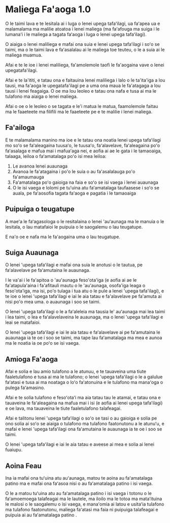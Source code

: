 # Maliega Fa'aoga 1.0

O le taimi lava e te lesitala ai i luga o lenei upega tafaʻilagi, ua faʻapea ua e malamalama ma malilie atoatoa i lenei maliega (ma faʻafouga ma suiga i le lumanaʻi i le maliega a tagata faʻaoga i luga o lenei upega tafaʻilagi).

O aiaiga o lenei maliliega e mafai ona suia e lenei upega tafaʻilagi i soʻo se taimi, ma o le taimi lava e faʻasalalau ai le maliega toe teuteu, o le a suia ai le maliega muamua.

Afai e te le ioe i lenei maliliega, fa'amolemole taofi le fa'aogaina vave o lenei upegatafa'ilagi.

Afai e te la'ititi, e tatau ona e faitauina lenei maliliega i lalo o le ta'ita'iga a lou tausi, ma fa'aoga le upegatafa'ilagi pe a uma ona maua le fa'atagaga a lou tausi i lenei feagaiga. O oe ma lou leoleo e tatau ona nafa e tusa ai ma le tulafono ma aiaiga o lenei maliega.

Afai o oe o le leoleo o se tagata e le'i matua le matua, faamolemole faitau ma le faaeteete ma filifili ma le faaeteete pe e te malilie i lenei maliega.

## Fa'ailoga

E te malamalama manino ma ioe e le tatau ona noatia lenei upega tafaʻilagi mo soʻo se faʻaleagaina tuusaʻo, le tuusaʻo, faʻalavelave, faʻaleagaina poʻo faʻasalaga e mafua mai i mafuaʻaga nei, e aofia ai ae le gata i le tamaoaiga, talaaga, leiloa o faʻamatalaga poʻo isi mea leiloa:

1. Le avanoa lenei auaunaga
1. Avanoa le fa'atagaina i po'o le suia o au fa'asalalauga po'o fa'amaumauga
1. Faʻamatalaga poʻo gaioiga na faia e soʻo se isi vaega i lenei auaunaga
1. O le isi vaega e lolomi pe tuʻuina atu faʻamatalaga taufaasese i soʻo se auala, pe faʻaosofia tagata faʻaoga e pagatia i le tamaoaiga

## Puipuiga o teugatupe

A maeʻa le faʻagasologa o le resitalaina o lenei 'auʻaunaga ma le manuia o le lesitala, o lau matafaioi le puipuia o le saogalemu o lau teugatupe.

E na'o oe e nafa ma le fa'aogaina uma o lau teugatupe.

## Suiga Auaunaga

O lenei 'upega tafaʻilagi e mafai ona suia le anotusi o le tautua, pe faʻalavelave pe faʻamutaina le auaunaga.

I le va'ai i le fa'apitoa o 'au'aunaga feso'ota'iga (e aofia ai ae le fa'atapula'aina i fa'afitauli mautu o le 'au'aunaga, osofa'iga leaga o feso'ota'iga, ma isi, po'o tulaga i tua atu o le pule a lenei 'upega tafa'ilagi), e te ioe o lenei 'upega tafa'ilagi e iai le aia tatau e fa'alavelave pe fa'amuta ai nisi po'o mea uma. o auaunaga i soo se taimi.

O lenei 'upega tafaʻilagi o le a faʻaleleia ma tausia le' auʻaunaga mai lea taimi i lea taimi, o lea e faʻalavelaveina le auaunaga, ma o lenei 'upega tafaʻilagi e leai se matafaioi.

O lenei 'upega tafaʻilagi e iai le aia tatau e faʻalavelave ai pe faʻamutaina le auaunaga ia te oe i soo se taimi, ma tape lau faʻamatalaga ma mea e aunoa ma le noatia ia oe poʻo se isi vaega.

## Amioga Fa'aoga

Afai e solia e lau amio tulafono a le atunuu, e te tauaveina uma tiute faaletulafono e tusa ai ma le tulafono; o lenei 'upega tafaʻilagi o le a galulue faʻatasi e tusa ai ma noataga o loʻo faʻatonuina e le tulafono ma manaʻoga o pulega faʻamasino.

Afai e te solia tulafono e fesoʻotaʻi ma aia tatau tau le atamai, e tatau ona e tauaveina le faʻaleagaina na mafua mai i isi (e aofia ai lenei upega tafaʻilagi) e oe lava, ma tauaveina le tiute faaletulafono talafeagai.

Afai e talitonu lenei 'upega tafaʻilagi o soʻo se tasi o au gaioiga e solia pe ono solia ai soʻo se aiaiga o tulafono ma tulafono faatonutonu a le atunuʻu, e mafai e lenei 'upega tafaʻilagi ona faʻamutaina le auaunaga ia te oe i soo se taimi.

O lenei 'upega tafaʻilagi e iai le aia tatau e aveese ai mea e solia ai lenei fuaiupu.

## Aoina Feau

Ina ia mafai ona tuʻuina atu auʻaunaga, matou te aoina au faʻamatalaga patino ma e mafai ona faʻasoa nisi o au faʻamatalaga patino i isi vaega.

O le a matou tuʻuina atu au faʻamatalaga patino i isi vaega i totonu o le faʻamoemoega talafeagai ma le lautele, ma iloilo ma le totoa ma mataʻituina le malosi o le saogalemu o isi vaega, e manaʻomia ai latou e usitaʻia tulafono ma tulafono faatonutonu, maliega faʻatasi ma faia ni puipuiga talafeagai e puipuia ai au faʻamatalaga patino .
